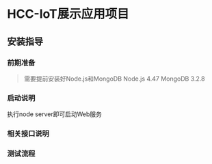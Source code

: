 # HCC-IoT展示应用项目 #
## 安装指导
### 前期准备
> 需要提前安装好Node.js和MongoDB
> Node.js 4.47
> MongoDB 3.2.8

### 启动说明
执行node server即可启动Web服务

### 相关接口说明


### 测试流程

